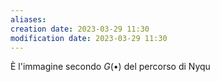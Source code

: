 ```yaml
---
aliases: 
creation date: 2023-03-29 11:30
modification date: 2023-03-29 11:30
---
```

È l'immagine secondo $G(\bullet)$ del percorso di Nyqu



